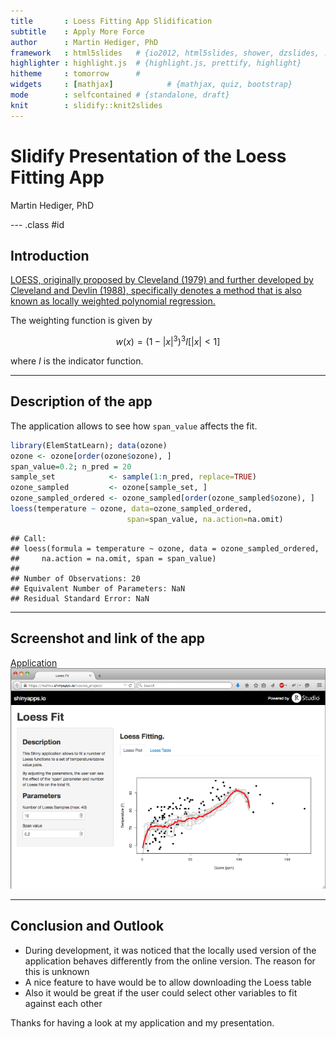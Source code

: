 ```yaml
---
title       : Loess Fitting App Slidification
subtitle    : Apply More Force
author      : Martin Hediger, PhD
framework   : html5slides   # {io2012, html5slides, shower, dzslides, ...}
highlighter : highlight.js  # {highlight.js, prettify, highlight}
hitheme     : tomorrow      # 
widgets     : [mathjax]            # {mathjax, quiz, bootstrap}
mode        : selfcontained # {standalone, draft}
knit        : slidify::knit2slides
---
```


# Slidify Presentation of the Loess Fitting App #

Martin Hediger, PhD

--- .class #id 

## Introduction

[LOESS, originally proposed by Cleveland (1979) and further developed by Cleveland and Devlin (1988), specifically denotes a method that is also known as locally weighted polynomial regression.][id]

The weighting function is given by

$$ w(x) = (1- \left|x\right|^3)^3 I\left[\left|x\right| < 1\right]$$

where $I$ is the indicator function.

[id]: http://en.wikipedia.org/wiki/Local_regression

---

## Description of the app
The application allows to see how `span_value` affects the fit.

```r
library(ElemStatLearn); data(ozone)
ozone <- ozone[order(ozone$ozone), ]
span_value=0.2; n_pred = 20
sample_set            <- sample(1:n_pred, replace=TRUE)
ozone_sampled         <- ozone[sample_set, ]
ozone_sampled_ordered <- ozone_sampled[order(ozone_sampled$ozone), ]
loess(temperature ~ ozone, data=ozone_sampled_ordered,
                          span=span_value, na.action=na.omit)
```

```
## Call:
## loess(formula = temperature ~ ozone, data = ozone_sampled_ordered, 
##     na.action = na.omit, span = span_value)
## 
## Number of Observations: 20 
## Equivalent Number of Parameters: NaN 
## Residual Standard Error: NaN
```

---

## Screenshot and link of the app
[Application](https://mzhku.shinyapps.io/course_project/)
![Screenshot](screenshot_loess_fitting_app.png)


---

## Conclusion and Outlook

- During development, it was noticed that the locally used version of the application behaves differently from the online version. The reason for this is unknown
- A nice feature to have would be to allow downloading the Loess table
- Also it would be great if the user could select other variables to fit against each other

Thanks for having a look at my application and my presentation.
